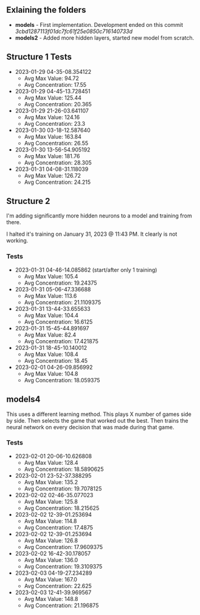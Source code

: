 ## Exlaining the folders
- **models** - First implementation. Development ended on this commit *3cbd1287113f01dc7fc61f25e0850c716140733d*
- **models2** - Added more hidden layers, started new model from scratch.

## Structure 1 Tests
- 2023-01-29 04-35-08.354122
    - Avg Max Value: 94.72  
    - Avg Concentration: 17.55
- 2023-01-29 04-45-13.728451
    - Avg Max Value: 125.44  
    - Avg Concentration: 20.365
- 2023-01-29 21-26-03.641107
    - Avg Max Value: 124.16  
    - Avg Concentration: 23.3
- 2023-01-30 03-18-12.587640
    - Avg Max Value: 163.84  
    - Avg Concentration: 26.55
- 2023-01-30 13-56-54.905192
    - Avg Max Value: 181.76
    - Avg Concentration: 28.305
- 2023-01-31 04-08-31.118039
    - Avg Max Value: 126.72
    - Avg Concentration: 24.215

## Structure 2
I'm adding significantly more hidden neurons to a model and training from there. 

I halted it's training on January 31, 2023 @ 11:43 PM. It clearly is not working.

### Tests
- 2023-01-31 04-46-14.085862 (start/after only 1 training)
    - Avg Max Value: 105.4
    - Avg Concentration: 19.24375
- 2023-01-31 05-06-47.336688
    - Avg Max Value: 113.6
    - Avg Concentration: 21.1109375
- 2023-01-31 13-44-33.655633
    - Avg Max Value: 104.4
    - Avg Concentration: 16.6125
- 2023-01-31 15-45-44.891697
    - Avg Max Value: 82.4
    - Avg Concentration: 17.421875
- 2023-01-31 18-45-10.140012
    - Avg Max Value: 108.4
    - Avg Concentration: 18.45
- 2023-02-01 04-26-09.856992
    - Avg Max Value: 104.8
    - Avg Concentration: 18.059375

## models4
This uses a different learning method. This plays X number of games side by side. Then selects the game that worked out the best. Then trains the neural network on every decision that was made during that game.

### Tests
- 2023-02-01 20-06-10.626808
    - Avg Max Value: 128.4
    - Avg Concentration: 18.5890625
- 2023-02-01 23-52-37.388295
    - Avg Max Value: 135.2
    - Avg Concentration: 19.7078125
- 2023-02-02 02-46-35.077023
    - Avg Max Value: 125.8
    - Avg Concentration: 18.215625
- 2023-02-02 12-39-01.253694
    - Avg Max Value: 114.8
    - Avg Concentration: 17.4875
- 2023-02-02 12-39-01.253694
    - Avg Max Value: 126.8
    - Avg Concentration: 17.9609375
- 2023-02-02 16-42-30.178057
    - Avg Max Value: 136.0
    - Avg Concentration: 19.3109375
- 2023-02-03 04-19-27.234289
    - Avg Max Value: 167.0
    - Avg Concentration: 22.625
- 2023-02-03 12-41-39.969567
    - Avg Max Value: 148.8
    - Avg Concentration: 21.196875